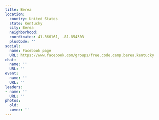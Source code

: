 ```yaml
---
title: Berea
location:
  country: United States
  state: Kentucky
  city: Berea
  neighborhood: 
  coordinates: 41.366161, -81.854303
  plusCode: ''
social:
  name: Facebook page
  URL: https://www.facebook.com/groups/free.code.camp.berea.kentucky
chat:
  name: ''
  URL: ''
event:
  name: ''
  URL: ''
leaders:
- name: ''
  URL: ''
photos:
  old: 
  cover: ''
---
```


